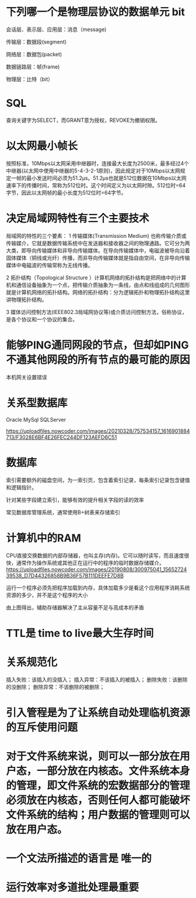# 下列哪一个是物理层协议的数据单元 bit
会话层、表示层、应用层：消息（message)

传输层：数据段(segment)

网络层：数据包(packet)

数据链路层：帧(frame)

物理层：比特（bit）

# SQL
查询关键字为SELECT，而GRANT意为授权，REVOKE为撤销权限。

# 以太网最小帧长
按照标准，10Mbps以太网采用中继器时，连接最大长度为2500米，最多经过4个中继器(以太网中使用中继器的5-4-3-2-1原则)，因此规定对于10Mbps以太网规定一帧的最小发送时间必须为51.2μs。51.2μs也就是512位数据在10Mbps以太网速率下的传播时间，常称为512位时。这个时间定义为以太网时隙。512位时=64字节，因此以太网帧的最小长度为512位时=64字节。 

# 决定局域网特性有三个主要技术

局域网的特性的三个要素：
1 传输媒体(Transmission Medium) 也称传输介质或传输媒介，它就是数据传输系统中在发送器和接收器之间的物理通路。它可分为两大类，即导向传输媒体和非导向传输媒体。在导向传输媒体中，电磁波被导向沿着固体媒体（铜线或光纤）传播，而非导向传输媒体就是指自由空间，在非导向传输媒体中电磁波的传输常称为无线传播。

2 拓扑结构（Topological Structure ）计算机网络的拓扑结构是把网络中的计算机和通信设备抽象为一个点，把传输介质抽象为一条线，由点和线组成的几何图形就是计算机网络的拓扑结构。网络的拓扑结构：分为逻辑拓扑和物理拓扑结构这里讲物理拓扑结构。

3 媒体访问控制方法(IEEE802.3局域网协议等)或介质访问控制方法，俗称协议，是各个协议和一个协议的集合。


# 能够PING通同网段的节点，但却如PING不通其他网段的所有节点的最可能的原因

本机网关设置错误

# 关系型数据库
Oracle
MySql
SQLServer

https://uploadfiles.nowcoder.com/images/20210328/757534157_1616901884713/F3028E6BF4E26FEC244DF123AEFD6C51

# 数据库

索引需要额外的磁盘空间，为一索引页，包含着索引记录，每条索引记录包含键值和逻辑指针。

针对某些字段建立索引，能够有效的提升相关字段的读的效率

常见数据库管理系统，通常使用B+树表来存储索引

# 计算机中的RAM

CPU直接交换数据的内部存储器，也叫主存(内存)。它可以随时读写，而且速度很快，通常作为操作系统或其他正在运行中的程序的临时数据存储媒介。
https://uploadfiles.nowcoder.com/images/20190808/300975041_1565272439538_D7D44326858B9B36F57B111DEEFE7D8B

运行一个程序必须先把程序加载到内存，具体加载多少是看这个应用程序消耗系统资源的多少，并不是这个程序的大小

由上图得出，辅助存储器解决了主从容量不足与高成本的矛盾

# TTL是  time to live最大生存时间

# 关系规范化

插入失败：该插入的没插入；
插入异常：不该插入的被插入；
删除失败：该删除的没删除；
删除异常：不该删除的被删除；

# 引入管程是为了让系统自动处理临机资源的互斥使用问题

# 对于文件系统来说，则可以一部分放在用户态，一部分放在内核态。文件系统本身的管理，即文件系统的宏数据部分的管理必须放在内核态，否则任何人都可能破坏文件系统的结构；用户数据的管理则可以放在用户态。

# 一个文法所描述的语言是 唯一的

# 运行效率对多道批处理最重要

